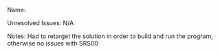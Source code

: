 Name: <Connor McCrite>

Unresolved Issues: N/A 

Notes: Had to retarget the solution in order to build and run the program, otherwise no issues with SRS00

###

